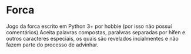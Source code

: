 # Forca
Jogo da forca escrito em Python 3+ por hobbie (por isso não possuí comentários)
Aceita palavras compostas, paralvras separadas por hífen e outros caracteres especiais, os quais são revelados incialmentes e não fazem parte do processo de advinhar.
